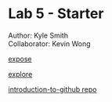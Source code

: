# Lab 5 - Starter
Author: Kyle Smith <br>
Collaborator: Kevin Wong <br>

[expose](https://mrkylesmith.github.io/Lab5_Starter/expose.html) <br>

[explore](https://mrkylesmith.github.io/Lab5_Starter/explore.html)<br>

[introduction-to-github repo](https://github.com/mrkylesmith/introduction-to-github)
